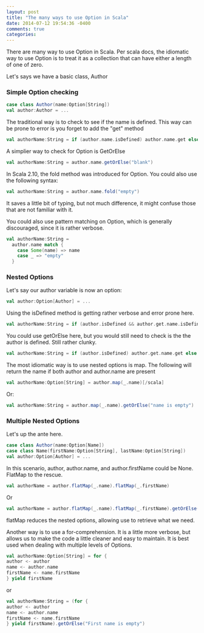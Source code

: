 ```yaml
---
layout: post
title: "The many ways to use Option in Scala"
date: 2014-07-12 19:54:36 -0400
comments: true
categories: 
---
```


There are many way to use Option in Scala. Per scala docs, the idiomatic way to use Option is to treat it as a collection that can have either a length of one of zero.

Let's says we have a basic class, Author
### Simple Option checking

```scala
case class Author(name:Option[String])
val author:Author = ...
```

The traditional way is to check to see if the name is defined. This way can be prone to error is you forget to add the "get" method

```scala
val authorName:String = if (author.name.isDefined) author.name.get else "empty"[/scala]
```

A simplier way to check for Option is GetOrElse

```scala
val authorName:String = author.name.getOrElse("blank")
```

In Scala 2.10, the fold method was introduced for Option. You could also use the following syntax:

```scala
val authorName:String = author.name.fold("empty")
```

It saves a little bit of typing, but not much difference, it might confuse those that are not familiar with it.

You could also use pattern matching on Option, which is generally discouraged, since it is rather verbose.

```scala
val authorName:String =
  author.name match {
    case Some(name) => name
    case _ => "empty"
  }
```

### Nested Options
Let's say our author variable is now an option:

```scala
val author:Option[Author] = ...
```

Using the isDefined method is getting rather verbose and error prone here.

```scala
val authorName:String = if (author.isDefined && author.get.name.isDefined) author.name.get else "empty"
```

You could use getOrElse here, but you would still need to check is the the author is defined. Still rather clunky.

```scala
val authorName:String = if (author.isDefined) author.get.name.get else "empty"
```

The most idiomatic way is to use nested options is map. The following will return the name if both author and author.name are present

```scala
val authorName:Option[String] = author.map(_.name)[/scala]
```

Or:

```scala
val authorName:String = author.map(_.name).getOrElse("name is empty")
```

### Multiple Nested Options
Let's up the ante here.

```scala
case class Author(name:Option[Name])
case class Name(firstName:Option[String], lastName:Option[String])
val author:Option[Author] = ...
```

In this scenario, author, author.name, and author.firstName could be None. FlatMap to the rescue.

```scala
val authorName = author.flatMap(_.name).flatMap(_.firstName)
```

Or

```scala
val authorName = author.flatMap(_.name).flatMap(_.firstName).getOrElse("first name is empty")
```

flatMap reduces the nested options, allowing use to retrieve what we need.

Another way is to use a for-comprehension. It is a little more verbose, but allows us to make the code a little cleaner and easy to maintain. It is best used when dealing with multiple levels of Options.

```scala
val authorName:Option[String] = for {
author <- author
name <- author.name
firstName <- name.firstName
} yield firstName
```

or

```scala
val authorName:String = (for {
author <- author
name <- author.name
firstName <- name.firstName
} yield firstName).getOrElse("First name is empty")
```